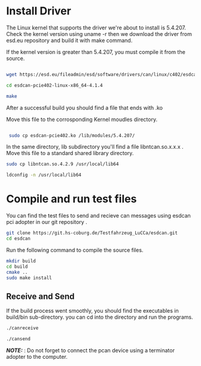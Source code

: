 # Install Driver
The Linux kernel that supports the driver we're about to install is  5.4.207.  
Check the kernel version using uname -r then we download the driver from esd.eu repository and build it with make command. 

If the kernel version is greater than 5.4.207, you must compile it from the source.

```bash

wget https://esd.eu/fileadmin/esd/software/drivers/can/linux/c402/esdcan-pcie402-linux-x86_64-4.1.4.tgz

cd esdcan-pcie402-linux-x86_64-4.1.4

make

```

After a successful build you should find a file that ends with .ko

Move this file to the corrosponding Kernel moudles directory. 

```bash

 sudo cp esdcan-pcie402.ko /lib/modules/5.4.207/

```

In the same directory, lib subdirectory you'll find a file libntcan.so.x.x.x .
Move this file to a standard shared library directory. 

```bash
sudo cp libntcan.so.4.2.9 /usr/local/lib64

ldconfig -n /usr/local/lib64

```

# Compile and run test files
You can find the test files to send and recieve can messages using esdcan pci adopter in our git repository .

```bash
git clone https://git.hs-coburg.de/Testfahrzeug_LuCCa/esdcan.git
cd esdcan

``` 
Run the following command to compile the source files. 

```bash
mkdir build
cd build
cmake ..
sudo make install

```

## Receive and Send
If the build process went smoothly, you should find the executables in build/bin sub-directory.
you can cd into the directory and run the programs. 
```bash
./canreceive

./cansend
```
**_NOTE:_** : Do not forget to connect the pcan device using a terminator adopter to the computer.
